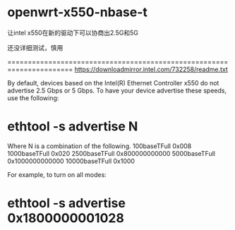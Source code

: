 # openwrt-x550-nbase-t

让intel x550在新的驱动下可以协商出2.5G和5G

还没详细测试，慎用

======================================================================
https://downloadmirror.intel.com/732258/readme.txt

By default, devices based on the Intel(R) Ethernet Controller x550 do not
advertise 2.5 Gbps or 5 Gbps. To have your device advertise these speeds, use
the following:

# ethtool -s <ethX> advertise N

Where N is a combination of the following.
100baseTFull   0x008
1000baseTFull  0x020
2500baseTFull  0x800000000000
5000baseTFull  0x1000000000000
10000baseTFull 0x1000

For example, to turn on all modes:
# ethtool -s <ethX> advertise 0x1800000001028
